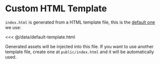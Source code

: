 # Custom HTML Template

`index.html` is generated from a HTML template file, this is the [default one](https://github.com/egoist/poi/blob/master/core/poi/lib/webpack/default-template.html) we use:

<<< @/data/default-template.html

Generated assets will be injected into this file. If you want to use another template file, create one at `public/index.html` and it will be automatically used.
